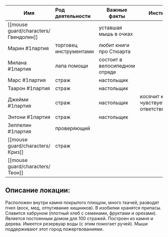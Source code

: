 
| Имя                                  | Род деятельности       | Важные факты                  | Инстинкт                                     |
| ------------------------------------ | :--------------------- | ----------------------------- | -------------------------------------------- |
| [[mouse guard/characters/Гвендолин]] |                        | уставшая мышь в очках         |                                              |
| Марин #1партия                       | торговец инструментами | любит книги про Стюарта       |                                              |
| Милана #1партия                      | лапа помощи            | состоит в велосипедном отряде |                                              |
| Марс #1партия                        | страж                  | настольщик                    |                                              |
| Таарон #1партия                      | страж                  | настольщик                    |                                              |
| Джейми #1партия                      | страж                  | настольщик                    | косячит когда чувствует груз ответственности |
| Энтони #1партия                      | страж                  | настольщик                    |                                              |
| Зеппелин #1партия                    | проверяющий            |                               |                                              |
| [[mouse guard/characters/Криз]]      | страж                  |                               |                                              |
| [[mouse guard/characters/Теон]]      |                        |                               |                                              |

## Описание локации:

Расположен внутри камня покрытого плющом, много ткачей, разводят пчел (воск, мед, отпугивание хищников). В изобилии хранятся припасы. Славится хабруном (плотный хлеб с семенами, фруктами и орехами).  Является постоянным домом для 100 стражей. Построен из камня и дерева. Имеется резервуар воды (с этим помогает ручей). Мыши поддерживают этот город пожертвованиями.
